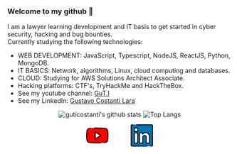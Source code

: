 ### Welcome to my github 👋

I am a lawyer learning development and IT basis to get started in cyber security, hacking and bug bounties.<br>
Currently studying the following technologies:

- WEB DEVELOPMENT: JavaScript, Typescript, NodeJS, ReactJS, Python, MongoDB.
- IT BASICS: Network, algorithms, Linux, cloud computing and databases.
- CLOUD: Studying for AWS Solutions Architect Associate.
- Hacking platforms: CTF's, TryHackMe and HackTheBox.
- See my youtube channel: [GuT.I](https://www.youtube.com/channel/UCEyTU9BFW2TxZMnQxUlqwDA)
- See my LinkedIn: [Gustavo Costanti Lara](https://www.linkedin.com/in/gustavo-costanti-lara-772a47197/)

<div align="center" >

![guticostanti's github stats](https://github-readme-stats.vercel.app/api?username=guticostanti&show_icons=true&theme=radical&bg_color=30,0d0d0d,191919&title_color=fff&text_color=fff&icon_color=79ff97)
![Top Langs](https://github-readme-stats.vercel.app/api/top-langs/?username=guticostanti&layout=compact&theme=radical&bg_color=30,0d0d0d,191919&title_color=fff&text_color=fff&icon_color=79ff97)
<div style="align-self: center;align-items: center; display: flex; justify-content: space-between; width: 150px;" >
  <a href="https://www.youtube.com/channel/UCEyTU9BFW2TxZMnQxUlqwDA">
    <img src="https://github.com/guticostanti/guticostanti/blob/master/github/youtube.png" alt="youtube" height="50">
  </a>
  <a href="https://www.linkedin.com/in/gustavo-costanti-lara-772a47197/">
    <img src="https://github.com/guticostanti/guticostanti/blob/master/github/linkedin.png" alt="linkedin" height="50">
  </a>
</div>
</div>